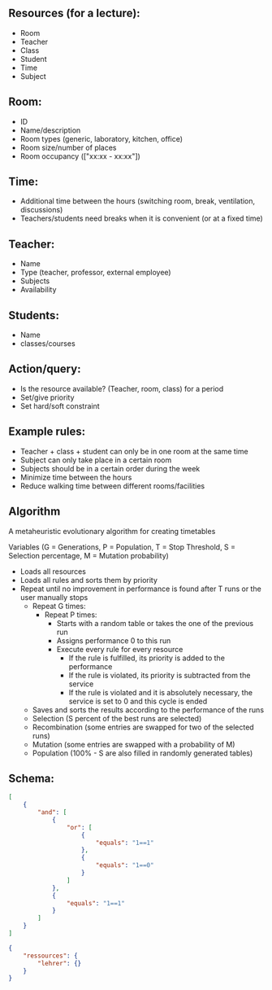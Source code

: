 ## Resources (for a lecture):

-   Room
-   Teacher
-   Class
-   Student
-   Time
-   Subject

## Room:

-   ID
-   Name/description
-   Room types (generic, laboratory, kitchen, office)
-   Room size/number of places
-   Room occupancy (["xx:xx - xx:xx"])

## Time:

-   Additional time between the hours (switching room, break, ventilation, discussions)
-   Teachers/students need breaks when it is convenient (or at a fixed time)

## Teacher:

-   Name
-   Type (teacher, professor, external employee)
-   Subjects
-   Availability

## Students:

-   Name
-   classes/courses

## Action/query:

-   Is the resource available? (Teacher, room, class) for a period
-   Set/give priority
-   Set hard/soft constraint

## Example rules:

-   Teacher + class + student can only be in one room at the same time
-   Subject can only take place in a certain room
-   Subjects should be in a certain order during the week
-   Minimize time between the hours
-   Reduce walking time between different rooms/facilities

## Algorithm

A metaheuristic evolutionary algorithm for creating timetables

Variables (G = Generations, P = Population, T = Stop Threshold, S = Selection percentage, M = Mutation probability)

-   Loads all resources
-   Loads all rules and sorts them by priority
-   Repeat until no improvement in performance is found after T runs or the user manually stops
    -   Repeat G times:
        -   Repeat P times:
            -   Starts with a random table or takes the one of the previous run
            -   Assigns performance 0 to this run
            -   Execute every rule for every resource
                -   If the rule is fulfilled, its priority is added to the performance
                -   If the rule is violated, its priority is subtracted from the service
                -   If the rule is violated and it is absolutely necessary, the service is set to 0 and this cycle is ended
    -   Saves and sorts the results according to the performance of the runs
    -   Selection (S percent of the best runs are selected)
    -   Recombination (some entries are swapped for two of the selected runs)
    -   Mutation (some entries are swapped with a probability of M)
    -   Population (100% - S are also filled in randomly generated tables)

## Schema:

```json
[
	{
		"and": [
			{
				"or": [
					{
						"equals": "1==1"
					},
					{
						"equals": "1==0"
					}
				]
			},
			{
				"equals": "1==1"
			}
		]
	}
]
```

```json
{
	"ressources": {
		"lehrer": {}
	}
}
```
